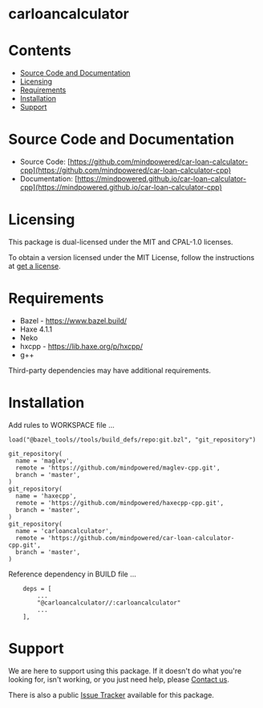 
carloancalculator
=================

Contents
========

* [Source Code and Documentation](#source-code-and-documentation)
* [Licensing](#licensing)
* [Requirements](#requirements)
* [Installation](#installation)
* [Support](#support)

# Source Code and Documentation
- Source Code: [https://github.com/mindpowered/car-loan-calculator-cpp](https://github.com/mindpowered/car-loan-calculator-cpp)
- Documentation: [https://mindpowered.github.io/car-loan-calculator-cpp](https://mindpowered.github.io/car-loan-calculator-cpp)

# Licensing
This package is dual-licensed under the MIT and CPAL-1.0 licenses.

To obtain a version licensed under the MIT License, follow the instructions at [get a license][purchase].

# Requirements
- Bazel - https://www.bazel.build/
- Haxe 4.1.1
- Neko
- hxcpp - https://lib.haxe.org/p/hxcpp/
- g++


Third-party dependencies may have additional requirements.

# Installation
Add rules to WORKSPACE file ...

```
load("@bazel_tools//tools/build_defs/repo:git.bzl", "git_repository")

git_repository(
  name = 'maglev',
  remote = 'https://github.com/mindpowered/maglev-cpp.git',
  branch = 'master',
)
git_repository(
  name = 'haxecpp',
  remote = 'https://github.com/mindpowered/haxecpp-cpp.git',
  branch = 'master',
)
git_repository(
  name = 'carloancalculator',
  remote = 'https://github.com/mindpowered/car-loan-calculator-cpp.git',
  branch = 'master',
)
```

Reference dependency in BUILD file ...

```
    deps = [
        ...
        "@carloancalculator//:carloancalculator"
        ...
    ],
```


# Support
We are here to support using this package. If it doesn't do what you're looking for, isn't working, or you just need help, please [Contact us][contact].

There is also a public [Issue Tracker][bugs] available for this package.



[bugs]: https://github.com/mindpowered/car-loan-calculator-cpp/issues
[contact]: https://mindpowered.dev/support.html?ref=car-loan-calculator-cpp/
[licensing]: https://mindpowered.dev/?ref=car-loan-calculator-cpp
[purchase]: https://mindpowered.dev/purchase/car-loan-calculator-cpp
